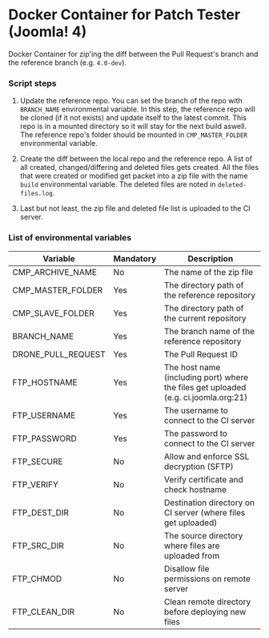 # Docker Container for Patch Tester (Joomla! 4)

Docker Container for zip'ing the diff between the Pull Request's branch and the reference branch (e.g. `4.0-dev`). 

### Script steps

1. Update the reference repo. You can set the branch of the repo with `BRANCH_NAME` environmental variable. In this step, the reference repo will be cloned (if it not exists) and update itself to the latest commit. This repo is in a mounted directory so it will stay for the next build aswell. The reference repo's folder should be mounted in `CMP_MASTER_FOLDER` environmental variable.

1. Create the diff between the local repo and the reference repo. A list of all created, changed/differing and deleted files gets created. All the files that were created or modified get packet into a zip file with the name `build` environmental variable. The deleted files are noted in `deleted-files.log`.

1. Last but not least, the zip file and deleted file list is uploaded to the CI server.

### List of environmental variables

| Variable           | Mandatory | Description                                                                         |
|--------------------|-----------|-------------------------------------------------------------------------------------|
| CMP_ARCHIVE_NAME   | No        | The name of the zip file                                                            |
| CMP_MASTER_FOLDER  | Yes       | The directory path of the reference repository                                      |
| CMP_SLAVE_FOLDER   | Yes       | The directory path of the current repository                                        |
| BRANCH_NAME        | Yes       | The branch name of the reference repository                                         |
| DRONE_PULL_REQUEST | Yes       | The Pull Request ID                                                                 |
| FTP_HOSTNAME       | Yes       | The host name (including port) where the files get uploaded (e.g. ci.joomla.org:21) |
| FTP_USERNAME       | Yes       | The username to connect to the CI server                                            |
| FTP_PASSWORD       | Yes       | The password to connect to the CI server                                            |
| FTP_SECURE         | No        | Allow and enforce SSL decryption (SFTP)                                             |
| FTP_VERIFY         | No        | Verify certificate and check hostname                                               |
| FTP_DEST_DIR       | No        | Destination directory on CI server (where files get uploaded)                       |
| FTP_SRC_DIR        | No        | The source directory where files are uploaded from                                  |
| FTP_CHMOD          | No        | Disallow file permissions on remote server                                          |
| FTP_CLEAN_DIR      | No        | Clean remote directory before deploying new files                                   |
